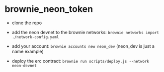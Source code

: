 # brownie_neon_token
- clone the repo
- add the neon devnet to the brownie networks:
`brownie networks import ./network-config.yaml`

- add your account: `brownie accounts new neon_dev` (neon_dev is just a name example)

- deploy the erc contract:
`brownie run scripts/deploy.js --network neon-devnet`
